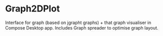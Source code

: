 # Graph2DPlot

Interface for graph (based on jgrapht graphs) + that graph visualiser in Compose Desktop app. Includes Graph spreader to optimise graph layout.